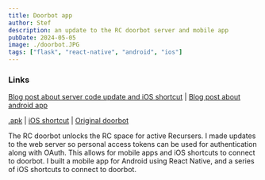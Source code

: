 ```yaml
---
title: Doorbot app
author: Stef
description: an update to the RC doorbot server and mobile app
pubDate: 2024-05-05
image: ./doorbot.JPG
tags: ["flask", "react-native", "android", "ios"]
---
```


### Links
[Blog post about server code update and iOS shortcut](https://nkmt.netlify.app/posts/post-2-doorbot1) | [Blog post about android app](https://nkmt.netlify.app/posts/post-3-doorbot2)

[.apk](https://github.com/sterfd/doorbot-android/releases/download/v1.0.0/doorbot-android-install.apk) | [iOS shortcut](https://www.icloud.com/shortcuts/85aa5a7033de4608b439614e8ff7fec3) | [Original doorbot](https://doorbot.recurse.com) 



The RC doorbot unlocks the RC space for active Recursers. I made updates to the web server so personal access tokens can be used for authentication along with OAuth. This allows for mobile apps and iOS shortcuts to connect to doorbot. I built a mobile app for Android using React Native, and a series of iOS shortcuts to connect to doorbot. 



